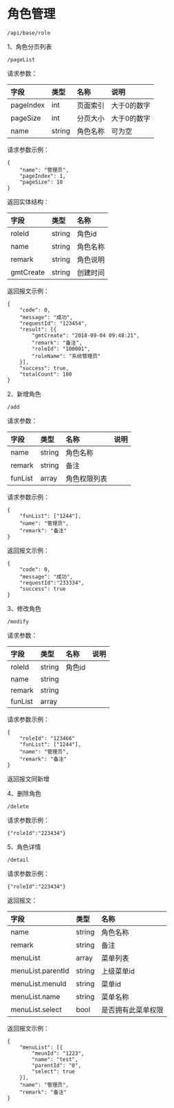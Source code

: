 # 角色管理

```
/api/base/role
```

1、角色分页列表

```
/pageList
```

请求参数：

| 字段 | 类型 | 名称 | 说明 |
| :--- | :--- | :--- | :--- |
| pageIndex | int | 页面索引 | 大于0的数字 |
| pageSize | int | 分页大小 | 大于0的数字 |
| name | string | 角色名称 | 可为空 |

请求参数示例：

```
{
    "name": "管理员",
    "pageIndex": 1,
    "pageSize": 10
}
```

返回实体结构：

| 字段 | 类型 | 名称 |
| :--- | :--- | :--- |
| roleId | string | 角色id |
| name | string | 角色名称 |
| remark | string | 角色说明 |
| gmtCreate | string | 创建时间 |

返回报文示例：

```
{
    "code": 0,
    "message": "成功",
    "requestId": "123454",
    "result": [{
        "gmtCreate": "2018-09-04 09:48:21",
        "remark": "备注",
        "roleId": "100001",
        "roleName": "系统管理员"
    }],
    "success": true,
    "totalCount": 100
}
```

2、新增角色

```
/add
```

请求参数：

| 字段 | 类型 | 名称 | 说明 |
| :--- | :--- | :--- | :--- |
| name | string | 角色名称 |  |
| remark | string | 备注 |  |
| funList | array | 角色权限列表 |  |

请求参数示例：

```
{
    "funList": ["1244"],
    "name": "管理员",
    "remark": "备注"
}
```

返回报文示例：

```
{
    "code": 0,
    "message": "成功",
    "requestId":"233334",
    "success": true
}
```

3、修改角色

```
/modify
```

请求参数：

| 字段 | 类型 | 名称 | 说明 |
| :--- | :--- | :--- | :--- |
| roleId | string | 角色id |  |
| name | string |  |  |
| remark | string |  |  |
| funList | array |  |  |

请求参数示例：

```
{
    "roleId": "123466"
    "funList": ["1244"],
    "name": "管理员",
    "remark": "备注"
}
```

返回报文同新增

4、删除角色

```
/delete
```

请求参数示例：

```
{"roleId":"223434"}
```

5、角色详情

```
/detail
```

请求参数示例：

```
{"roleId":"223434"}
```

返回报文：

| 字段 | 类型 | 名称 |
| :--- | :--- | :--- |
| name | string | 角色名称 |
| remark | string | 备注 |
| menuList | array | 菜单列表 |
| menuList.parentId | string | 上级菜单id |
| menuList.menuId | string | 菜单id |
| menuList.name | string | 菜单名称 |
| menuList.select | bool | 是否拥有此菜单权限 |

返回报文示例：

```
{
    "menuList": [{
        "meunId": "1223",
        "name": "test",
        "parentId": "0",
        "select": true
    }],
    "name": "管理员",
    "remark": "备注"
}
```



